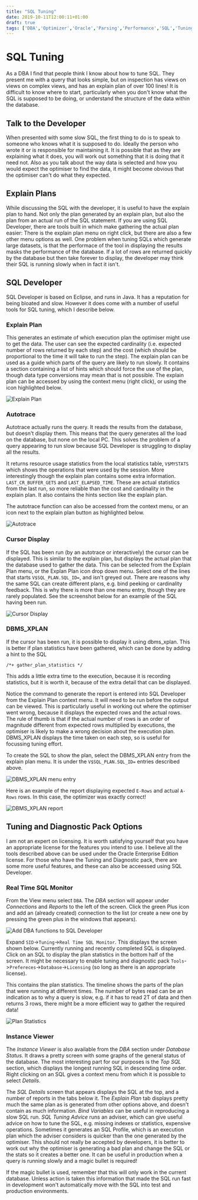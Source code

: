 ```yaml
---
title: "SQL Tuning"
date: 2019-10-11T12:00:11+01:00
draft: true
tags: ['DBA','Optimizer','Oracle','Parsing','Performance','SQL','Tuning']
---
```


# SQL Tuning

As a DBA I find that people think I know about how to tune SQL. They present me with a query that looks simple, but on inspection has
views on views on complex views, and has an explain plan of over 100 lines! It is difficult to know where to start, particularly when you don't know what the SQL is
supposed to be doing, or understand the structure of the data within the database.

## Talk to the Developer

When presented with some slow SQL, the first thing to do is to speak to someone who knows what it is supposed to do. Ideally the
person who wrote it or is responsible for maintaining it. It is possible that as they are explaining what it does, you will work out something
that it is doing that it need not. Also as you talk about the way data is selected and how you would expect the optimiser to find the data,
it might become obvious that the optimiser can't do what they expected.


## Explain Plans

While discussing the SQL with the developer, it is useful to have the explain plan to hand. Not only the plan generated by an explain plan, but also the 
plan from an actual run of the SQL statement. If you are using SQL Developer, there are tools built in which make gathering the actual
plan easier:
There is the explain plan menu on right click, but there are also a few other menu options as well. One problem when tuning SQLs which
generate large datasets, is that the performace of the tool in displaying the results masks the performance of the database. If a lot of rows
are returned quickly by the database but then take forever to display, the developer may think their SQL is running slowly when in fact it isn't.


## SQL Developer

SQL Developer is based on Eclipse, and runs in Java. It has a reputation for being bloated and slow. However it does come with a number
of useful tools for SQL tuning, which I describe below.

### Explain Plan

This generates an estimate of which execution plan the optimiser might use to get the data.
The user can see the expected cardinality (i.e. expected number of rows returned by each step)
and the cost (which should be proportional to the time it will take to run the step).
The explain plan can be used as a guide which parts of the query are likely to run slowly. It contains
a section containing a list of hints which should force the use of the plan, though data type conversions may mean that is not possible.
The explain plan can be accessed by using the context menu (right click), or using the icon highlighted below.

![Explain Plan](../../images/SQLTuning/sqldexplain.png)

### Autotrace

Autotrace actually runs the query. It reads the results from the database, but doesn't display them. This means that the query generates
all the load on the database,
but none on the local PC.  This solves the problem of a query appearing to run slow because SQL Developer is struggling to display
all the results.

It returns resource usage statistics from the local statistics table, `V$MYSTATS` which shows the operations that were used by the
session. More interestingly though
the explain plan contains some extra information. `LAST_CR_BUFFER_GETS` and `LAST_ELAPSED_TIME`. These are actual statistics from the last run, so
more reliable than the cost and cardinality in the explain plan. It also contains the hints section like the explain plan.

The autotrace function can also be accessed from the context menu, or an icon next to the explain plan button as highlighted below.

![Autotrace](../../images/SQLTuning/sqldautotrace.png)

### Cursor Display

If the SQL has been run (by an autotrace or interactively) the cursor can be displayed. This is similar to the explain plan, but displays the
actual plan that the database used to gather the data. This can be selected from the Explain Plan menu, or the Explan Plan icon drop down menu. Select one
of the lines that starts `V$SQL_PLAN.SQL_ID=`, and isn't greyed out. There are reasons why the same SQL can create different plans, e.g.
bind peeking or cardinality feedback. This is why there is more than one menu entry, though they are rarely populated. See the
screenshot below for an example of the SQL having been run.

![Cursor Display](../../images/SQLTuning/sqldcursormenu.png)


### DBMS_XPLAN

If the cursor has been run, it is possible to display it using dbms_xplan. This is better if plan statistics have been gathered, which can be done
by adding a hint to the SQL

```/*+ gather_plan_statistics */```

This adds a little extra time to the execution, because it is recording statistics,
but it is worth it, because of the extra detail that can be displayed.

Notice the command to generate the report is entered into SQL Developer from the Explain Plan context menu. It will need to be run
before the output can be viewed. This is particularly useful in working out
where the optimiser went wrong, because it displays the expected rows and the actual rows. The rule of thumb is that if the actual number of
rows is an order of magnitude different from expected rows multiplied by executions, the optimiser is likely to make a wrong decision about
the execution plan. DBMS_XPLAN displays the time
taken on each step, so is useful for focussing tuning effort.

To create the SQL to show the plan, select the DBMS_XPLAN entry from the explain plan menu. It is under the `V$SQL_PLAN.SQL_ID=` entries described
above.

![DBMS_XPLAN menu entry](../../images/SQLTuning/sqldcursor.png)

Here is an example of the report displaying expected `E-Rows` and actual `A-Rows` rows. In this case, the optimizer was exactly correct!

![DBMS_XPLAN report](../../images/SQLTuning/sqldxplan.png)


## Tuning and Diagnostic Pack Options

I am not an expert on licensing. It is worth satisfying yourself that you have an appropriate license for the features you intend to use.
I believe all the tools described above can be used under the Oracle Enterprise Edition license. For those who
have the Tuning and Diagnostic pack, there are some more useful features, and these can also be acceessed using
SQL Developer.


### Real Time SQL Monitor

From the View menu select `DBA`. The _DBA_ section will appear under _Connections_ and _Reports_ to the left of the screen. Click the green
Plus icon and add an (already created) connection to the list (or create a new one by pressing the green plus in the windows that appears).

![Add DBA functions to SQL Developer](../../images/SQLTuning/sqldadddba.png)

Expand `SID`->`Tuning`->`Real Time SQL Monitor`. This displays the 
screen shown below. Currently running and recently completed SQL is displayed. Click on an SQL to display the plan statistics in the bottom half of the
screen. It might be necessary to enable tuning and diagnostic pack `Tools`->`Prefereces`->`Database`->`Licensing` 
(so long as there is an appropriate license).

This contains the plan statistics. The timeline shows the parts of the plan that were
running at different times. The number of bytes read can be an indication as to why a query is slow, e.g. if it has to read 2T of data
and then returns 3 rows, there might be a more efficient way to gather the required data!

![Plan Statistics](../../images/SQLTuning/sqldistatus.png)

### Instance Viewer

The _Instance Viewer_ is also available from the _DBA_ section under _Database Status_. It draws a pretty screen with some graphs of the general
status of the database. The most interesting part for our purposes is the _Top SQL_ section, which displays the longest running SQL
in descending time order. Right clicking on an SQL gives a context menu from which it is possible to select _Details_.

The _SQL Details_ screen that appears displays the SQL at the top, and a number of reports in the tabs below it. The _Explain Plan_
tab displays pretty much the same plan as is generated from other options above, and doesn't contain as much information. _Bind Variables_ can be
useful in reproducing a slow SQL run. _SQL Tuning Advice_ runs an adviser, which can give useful advice on how
to tune the SQL, e.g. missing indexes or statistics, expensive operations. Sometimes it generates an SQL Profile, which is an execution
plan which the adviser considers is quicker than the one generated by the optimiser. This should not really be accepted by developers, it
is better to work out why the optimiser is generating a bad plan and change the SQL or the stats so it creates a better one. It can be 
useful in production when a query is running slowly and a magic bullet is required!

If the magic bullet is used, remember that this will only work in the current database. Unless action is taken this information that made the SQL
run fast in development won't automatically move with the SQL into test and production environments.
